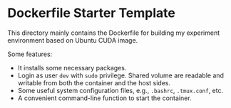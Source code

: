 Dockerfile Starter Template
===========================

This directory mainly contains the Dockerfile for building my experiment
environment based on Ubuntu CUDA image.

Some features:
- It installs some necessary packages.
- Login as user `dev` with `sudo` privilege.  Shared volume are readable and
  writable from both the container and the host sides.
- Some useful system configuration files, e.g., `.bashrc`, `.tmux.conf`, etc.
- A convenient command-line function to start the container.
